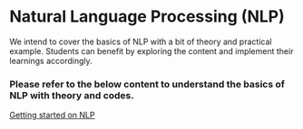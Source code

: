 # Natural Language Processing (NLP)

We intend to cover the basics of NLP with a bit of theory and practical example. Students can benefit by exploring the content and implement their learnings accordingly. 

### Please refer to the below content to understand the basics of NLP with theory and codes.

[Getting started on NLP](https://github.ibm.com/neha1221/CBSE_Article_NLP_Pipeline)
